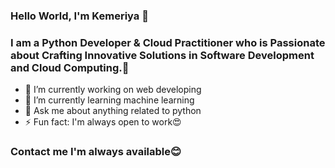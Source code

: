 ### Hello World, I'm Kemeriya 👋

### I am a Python Developer & Cloud Practitioner who is Passionate about  Crafting Innovative Solutions in Software Development and Cloud Computing.🌠

- 🔭 I’m currently working on web developing
- 🌱 I’m currently learning machine learning
- 💬 Ask me about anything related to python
- ⚡ Fun fact: I'm always open to work😍
  
### Contact me I'm always available😊
